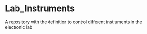 # Lab_Instruments
A repository with the definition to control different instruments in the electronic lab
